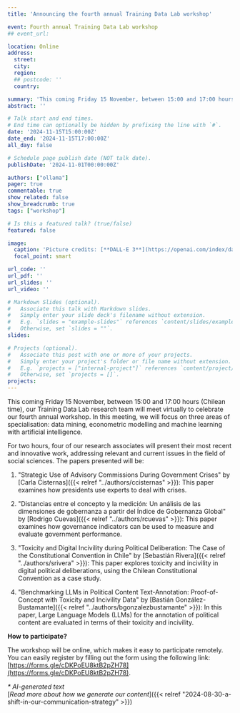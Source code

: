 ```yaml
---
title: 'Announcing the fourth annual Training Data Lab workshop'

event: Fourth annual Training Data Lab workshop
## event_url: 

location: Online
address:
  street: 
  city: 
  region: 
  ## postcode: ''
  country: 

summary: 'This coming Friday 15 November, between 15:00 and 17:00 hours (Chilean time), our Training Data Lab research team will meet virtually to celebrate our fourth annual workshop. In this meeting, we will focus on three areas of specialisation: data mining, econometric modelling and machine learning with artificial intelligence.'
abstract: ''

# Talk start and end times.
# End time can optionally be hidden by prefixing the line with `#`.
date: '2024-11-15T15:00:00Z'
date_end: '2024-11-15T17:00:00Z'
all_day: false

# Schedule page publish date (NOT talk date).
publishDate: '2024-11-01T00:00:00Z'

authors: ["ollama"]
pager: true
commentable: true
show_related: false
show_breadcrumb: true
tags: ["workshop"]

# Is this a featured talk? (true/false)
featured: false

image:
  caption: 'Picture credits: [**DALL·E 3**](https://openai.com/index/dall-e-3/)'
  focal_point: smart

url_code: ''
url_pdf: ''
url_slides: ''
url_video: ''

# Markdown Slides (optional).
#   Associate this talk with Markdown slides.
#   Simply enter your slide deck's filename without extension.
#   E.g. `slides = "example-slides"` references `content/slides/example-slides.md`.
#   Otherwise, set `slides = ""`.
slides:

# Projects (optional).
#   Associate this post with one or more of your projects.
#   Simply enter your project's folder or file name without extension.
#   E.g. `projects = ["internal-project"]` references `content/project/deep-learning/index.md`.
#   Otherwise, set `projects = []`.
projects:
---
```


This coming Friday 15 November, between 15:00 and 17:00 hours (Chilean time), our Training Data Lab research team will meet virtually to celebrate our fourth annual workshop. In this meeting, we will focus on three areas of specialisation: data mining, econometric modelling and machine learning with artificial intelligence.

For two hours, four of our research associates will present their most recent and innovative work, addressing relevant and current issues in the field of social sciences. The papers presented will be:

1. "Strategic Use of Advisory Commissions During Government Crises" by [Carla Cisternas]({{< relref "../authors/ccisternas" >}}): This paper examines how presidents use experts to deal with crises.

2. "Distancias entre el concepto y la medición: Un análisis de las dimensiones de gobernanza a partir del Índice de Gobernanza Global" by [Rodrigo Cuevas]({{< relref "../authors/rcuevas" >}}): This paper examines how governance indicators can be used to measure and evaluate government performance.

3. "Toxicity and Digital Incivility during Political Deliberation: The Case of the Constitutional Convention in Chile" by [Sebastián Rivera]({{< relref "../authors/srivera" >}}): This paper explores toxicity and incivility in digital political deliberations, using the Chilean Constitutional Convention as a case study.

4. "Benchmarking LLMs in Political Content Text-Annotation: Proof-of-Concept with Toxicity and Incivility Data" by [Bastián González-Bustamante]({{< relref "../authors/bgonzalezbustamante" >}}): In this paper, Large Language Models (LLMs) for the annotation of political content are evaluated in terms of their toxicity and incivility.

**How to participate?**

The workshop will be online, which makes it easy to participate remotely. You can easily register by filling out the form using the following link: [https://forms.gle/cDKPoEU8ktB2pZH78](https://forms.gle/cDKPoEU8ktB2pZH78). 

_* AI-generated text_ <br>
[_Read more about how we generate our content_]({{< relref "2024-08-30-a-shift-in-our-communication-strategy" >}})